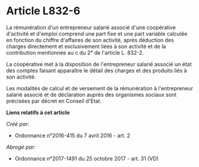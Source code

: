 # Article L832-6

La rémunération d'un entrepreneur salarié associé d'une coopérative d'activité et d'emploi comprend une part fixe et une part
variable calculée en fonction du chiffre d'affaires de son activité, après déduction des charges directement et exclusivement
liées à son activité et de la contribution mentionnée au c du 2° de l'article L. 832-2. 

La coopérative met à la disposition de l'entrepreneur salarié associé un état des comptes faisant apparaître le détail des
charges et des produits liés à son activité. 

Les modalités de calcul et de versement de la rémunération à l'entrepreneur salarié associé et de déclaration auprès des
organismes sociaux sont précisées par décret en Conseil d'Etat.

**Liens relatifs à cet article**

_Créé par_:

  - Ordonnance n°2016-415 du 7 avril 2016 - art. 2

_Abrogé par_:

  - Ordonnance n°2017-1491 du 25 octobre 2017 - art. 31 (VD)
